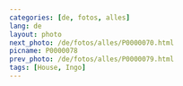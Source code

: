 ```yaml
---
categories: [de, fotos, alles]
lang: de
layout: photo
next_photo: /de/fotos/alles/P0000070.html
picname: P0000078
prev_photo: /de/fotos/alles/P0000079.html
tags: [House, Ingo]
---
```


